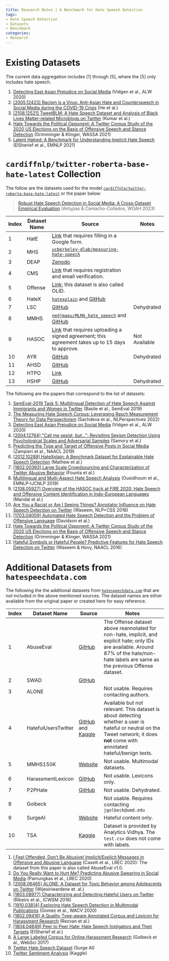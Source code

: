 ```yaml
---
title: Research Notes | A Benchmark for Hate Speech Detection
tags: 
- Hate Speech Detection
- Datasets
- Benchmark
categories:
- Research
---
```


# Existing Datasets

The current data aggregation includes [1] through [5], where the [5] only includes hate speech. 

1. [Detecting East Asian Prejudice on Social Media](https://aclanthology.org/2020.alw-1.19) (Vidgen et al., ALW 2020)
2. [[2005.12423] Racism is a Virus: Anti-Asian Hate and Counterspeech in Social Media during the COVID-19 Crisis](https://arxiv.org/abs/2005.12423) (He et al.)
3. [[2108.12521] TweetBLM: A Hate Speech Dataset and Analysis of Black Lives Matter-related Microblogs on Twitter](https://arxiv.org/abs/2108.12521) (Kumar et al.)
4. [Hate Towards the Political Opponent: A Twitter Corpus Study of the 2020 US Elections on the Basis of Offensive Speech and Stance Detection](https://aclanthology.org/2021.wassa-1.18) (Grimminger & Klinger, WASSA 2021)
5. [Latent Hatred: A Benchmark for Understanding Implicit Hate Speech](https://aclanthology.org/2021.emnlp-main.29) (ElSherief et al., EMNLP 2021)

# `cardiffnlp/twitter-roberta-base-hate-latest` Collection

The follow are the datasets used for the model [`cardiffnlp/twitter-roberta-base-hate-latest`](cardiffnlp/twitter-roberta-base-hate-latest) or the paper below:

> [Robust Hate Speech Detection in Social Media: A Cross-Dataset Empirical Evaluation](https://aclanthology.org/2023.woah-1.25) (Antypas & Camacho-Collados, WOAH 2023)

| Index | Dataset Name | Source                                                       | Notes         |
| ----- | ------------ | ------------------------------------------------------------ | ------------- |
| 1     | HatE         | [Link](http://hatespeech.di.unito.it/hateval.html) that requires filling in a Google form. |               |
| 2     | MHS          | [`ucberkeley-dlab/measuring-hate-speech`](https://huggingface.co/datasets/ucberkeley-dlab/measuring-hate-speech) |               |
| 3     | DEAP         | [Zenodo](https://zenodo.org/record/3816667)                  |               |
| 4     | CMS          | [Link](https://search.gesis.org/research_data/SDN-10.7802-2251?doi=10.7802/2251) that requires registration and email verification. |               |
| 5     | Offense      | [Link](https://sites.google.com/site/offensevalsharedtask/olid); this dataset is also called OLID. |               |
| 6     | HateX        | [`hatexplain`](https://huggingface.co/datasets/hatexplain) and [GitHub](https://github.com/hate-alert/HateXplain) |               |
| 7     | LSC          | [GitHub](https://github.com/ENCASEH2020/hatespeech-twitter.git) | Dehydrated    |
| 8     | MMHS         | [`nedjmaou/MLMA_hate_speech`](https://huggingface.co/datasets/nedjmaou/MLMA_hate_speech) and [GitHub](https://github.com/HKUST-KnowComp/MLMA_hate_speech) |               |
| 9     | HASOC        | [Link](https://hasocfire.github.io/hasoc/2020/dataset.html) that requires uploading a signed agreement; this agreement takes up to 15 days to approve. | Not Available |
| 10    | AYR          | [GitHub](https://github.com/zeeraktalat/hatespeech)          | Dehydrated    |
| 11    | AHSD         | [GitHub](https://github.com/t-davidson/hate-speech-and-offensive-language) |               |
| 12    | HTPO         | [Link](https://www.ims.uni-stuttgart.de/forschung/ressourcen/korpora/stance-hof/) |               |
| 13    | HSHP         | [GitHub](https://github.com/zeeraktalat/hatespeech)          | Dehydrated    |

The following are the papers that correspond to the list of datasets:

1. [SemEval-2019 Task 5: Multilingual Detection of Hate Speech Against Immigrants and Women in Twitter](https://aclanthology.org/S19-2007) (Basile et al., SemEval 2019)
2. [The Measuring Hate Speech Corpus: Leveraging Rasch Measurement Theory for Data Perspectivism](https://aclanthology.org/2022.nlperspectives-1.11) (Sachdeva et al., NLPerspectives 2022)
3. [Detecting East Asian Prejudice on Social Media](https://aclanthology.org/2020.alw-1.19) (Vidgen et al., ALW 2020)
4. [[2004.12764] "Call me sexist, but...": Revisiting Sexism Detection Using Psychological Scales and Adversarial Samples](https://arxiv.org/abs/2004.12764) (Samory et al.)
5. [Predicting the Type and Target of Offensive Posts in Social Media](https://aclanthology.org/N19-1144) (Zampieri et al., NAACL 2019)
6. [[2012.10289] HateXplain: A Benchmark Dataset for Explainable Hate Speech Detection](https://arxiv.org/abs/2012.10289) (Mathew et al.)
7. [[1802.00393] Large Scale Crowdsourcing and Characterization of Twitter Abusive Behavior](https://arxiv.org/abs/1802.00393) (Founta et al.)
8. [Multilingual and Multi-Aspect Hate Speech Analysis](https://aclanthology.org/D19-1474) (Ousidhoum et al., EMNLP-IJCNLP 2019)
9. [[2108.05927] Overview of the HASOC track at FIRE 2020: Hate Speech and Offensive Content Identification in Indo-European Languages](https://arxiv.org/abs/2108.05927) (Mandal et al.)
10. [Are You a Racist or Am I Seeing Things? Annotator Influence on Hate Speech Detection on Twitter](https://aclanthology.org/W16-5618) (Waseem, NLP+CSS 2016)
11. [[1703.04009] Automated Hate Speech Detection and the Problem of Offensive Language](https://arxiv.org/abs/1703.04009) (Davidson et al.)
12. [Hate Towards the Political Opponent: A Twitter Corpus Study of the 2020 US Elections on the Basis of Offensive Speech and Stance Detection](https://aclanthology.org/2021.wassa-1.18) (Grimminger & Klinger, WASSA 2021)
13. [Hateful Symbols or Hateful People? Predictive Features for Hate Speech Detection on Twitter](https://aclanthology.org/N16-2013) (Waseem & Hovy, NAACL 2016)

# Additional Datasets from `hatespeechdata.com`

The following the the additional datasets from [`hatespeechdata.com`](https://hatespeechdata.com/) that are not included in the above mentioned sources. The dataset names are either available from the original paper or created here for easy reference.

| Index | Dataset Name        | Source                                                       | Notes                                                        |
| ----- | ------------------- | ------------------------------------------------------------ | ------------------------------------------------------------ |
| 1     | AbuseEval           | [GitHub](https://github.com/tommasoc80/AbuseEval/tree/master) | The Offense dataset above reannotated for non-hate, implicit, and explicit hate; only IDs are available. Around 87% of the hate/non-hate labels are same as the previous Offense dataset. |
| 2     | SWAD                | [GitHub](https://github.com/dadangewp/SWAD-Repository)       |                                                              |
| 3     | ALONE               |                                                              | Not usable. Requires contacting authors.                     |
| 4     | HatefulUsersTwitter | [GitHub](https://github.com/manoelhortaribeiro/HatefulUsersTwitter) and [Kaggle](https://www.kaggle.com/datasets/manoelribeiro/hateful-users-on-twitter) | Available but not relevant. This dataset is about detecting whether a user is hateful or neutral on the Tweet network; it does **not** come with annotated hateful/benign texts. |
| 5     | MMHS150K            | [Website](https://gombru.github.io/2019/10/09/MMHS/)         | Not usable. Multimodal datasets.                             |
| 6     | HarassmentLexicon   | [GitHub](https://github.com/Mrezvan94/Harassment-Corpus)     | Not usable. Lexicons only.                                   |
| 7     | P2PHate             | [GitHub](https://github.com/melsherief/hate_speech_icwsm18)  | Not usable. Dehydrated.                                      |
| 8     | Golbeck             |                                                              | Not usable. Requires contacting `jgolbeck@umd.edu`           |
| 9     | SurgeAI             | [Website](https://app.surgehq.ai/datasets/twitter-hate-speech) | Hateful content only.                                        |
| 10    | TSA                 | [Kaggle](https://www.kaggle.com/datasets/arkhoshghalb/twitter-sentiment-analysis-hatred-speech) | Dataset is provided by Analytics Vidhya. The `test.csv` does not come with labels. |

1. [I Feel Offended, Don’t Be Abusive! Implicit/Explicit Messages in Offensive and Abusive Language](https://aclanthology.org/2020.lrec-1.760) (Caselli et al., LREC 2020): The dataset from this paper is also called AbuseEval v1.0.
2. [Do You Really Want to Hurt Me? Predicting Abusive Swearing in Social Media](https://aclanthology.org/2020.lrec-1.765) (Pamungkas et al., LREC 2020)
3. [[2008.06465] ALONE: A Dataset for Toxic Behavior among Adolescents on Twitter](https://arxiv.org/abs/2008.06465) (Wijesiriwardene et. al.)
4. [[1803.08977] Characterizing and Detecting Hateful Users on Twitter](https://arxiv.org/abs/1803.08977) (Ribeiro et al., ICWSM 2018)
5. [[1910.03814] Exploring Hate Speech Detection in Multimodal Publications](https://arxiv.org/abs/1910.03814) (Gomez et al., WACV 2020)
6. [[1802.09416] A Quality Type-aware Annotated Corpus and Lexicon for Harassment Research](https://arxiv.org/abs/1802.09416) (Rezvan et al.)
7. [[1804.04649] Peer to Peer Hate: Hate Speech Instigators and Their Targets](https://arxiv.org/abs/1804.04649) (ElSherief et al.)
8. [A Large Labeled Corpus for Online Harassment Research](https://dl.acm.org/doi/10.1145/3091478.3091509) (Golbeck et al., WebSci 2017)
9. [Twitter Hate Speech Dataset](https://app.surgehq.ai/datasets/twitter-hate-speech) (Surge AI)
10. [Twitter Sentiment Analysis](https://www.kaggle.com/datasets/arkhoshghalb/twitter-sentiment-analysis-hatred-speech) (Kaggle)

